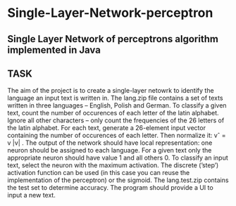 # Single-Layer-Network-perceptron
Single Layer Network of perceptrons algorithm implemented in Java
---------
TASK
---------
The aim of the project is to create a single-layer netowrk to identify the language an input
text is written in.
The lang.zip file contains a set of texts written in three languages – English, Polish
and German. To classify a given text, count the number of occurences of each letter of the
latin alphabet. Ignore all other characters – only count the frequencies of the 26 letters
of the latin alphabet.
For each text, generate a 26-element input vector containing the number of occurences
of each letter. Then normalize it:
vˆ =
v
|v|
.
The output of the network should have local representation: one neuron should be
assigned to each language. For a given text only the appropriate neuron should have
value 1 and all others 0. To classify an input text, select the neuron with the maximum
activation. The discrete (’step’) activation function can be used (in this case you can
reuse the implementation of the perceptron) or the sigmoid.
The lang.test.zip contains the test set to determine accuracy.
The program should provide a UI to input a new text.
